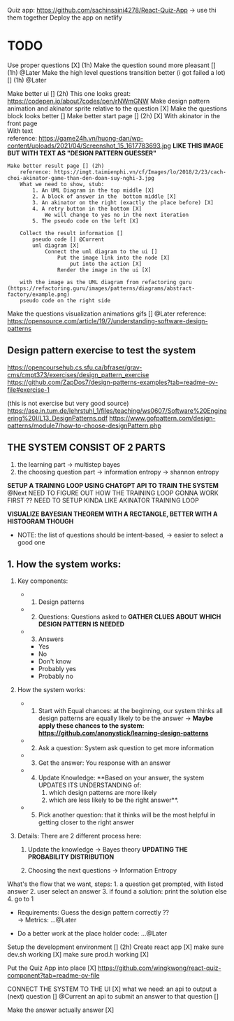 Quiz app: https://github.com/sachinsaini4278/React-Quiz-App
    -> use thi them together 
Deploy the app on netlify


# TODO
Use proper questions [X] (1h)
Make the question sound more pleasant [] (1h) @Later
Make the high level questions transition better (i got failed a lot) [] (1h) @Later

Make better ui [] (2h)
    This one looks great: https://codepen.io/about7codes/pen/rNWmGNW
    Make design pattern animation and akinator sprite relative to the question [X] 
    Make the questions block looks better [] 
    Make better start page [] (2h) [X]
        With akinator in the front page  
        With text  
        reference: https://game24h.vn/huong-dan/wp-content/uploads/2021/04/Screenshot_15_1617783693.jpg
            **LIKE THIS IMAGE BUT WITH TEXT AS "DESIGN PATTERN GUESSER"**

    Make better result page [] (2h) 
        reference: https://imgt.taimienphi.vn/cf/Images/lo/2018/2/23/cach-choi-akinator-game-than-den-doan-suy-nghi-3.jpg
        What we need to show, stub: 
            1. An UML Diagram in the top middle [X] 
            2. A block of answer in the  bottom middle [X]
            3. An akinator on the right (exactly the place before) [X]
            4. A retry button in the bottom [X]
                We will change to yes no in the next iteration 
            5. The pseudo code on the left [X]

        Collect the result information []
            pseudo code [] @Current
            uml diagram [X] 
                Connect the uml diagram to the ui [] 
                    Put the image link into the node [X] 
                        put into the action [X]
                    Render the image in the ui [X]

        with the image as the UML diagram from refactoring guru (https://refactoring.guru/images/patterns/diagrams/abstract-factory/example.png)
        pseudo code on the right side 

Make the questions visualization animations gifs [] @Later
    reference: https://opensource.com/article/19/7/understanding-software-design-patterns
    

## Design pattern exercise to test the system
https://opencoursehub.cs.sfu.ca/bfraser/grav-cms/cmpt373/exercises/design_pattern_exercise
https://github.com/ZapDos7/design-patterns-examples?tab=readme-ov-file#exercise-1

(this is not exercise but very good source) https://ase.in.tum.de/lehrstuhl_1/files/teaching/ws0607/Software%20Engineering%20I/L13_DesignPatterns.pdf
    https://www.gofpattern.com/design-patterns/module7/how-to-choose-designPattern.php


## THE SYSTEM CONSIST OF 2 PARTS
1. the learning part 
    -> multistep bayes 
2. the choosing question part 
    -> information entropy 
        -> shannon entropy

**SETUP A TRAINING LOOP USING CHATGPT API TO TRAIN THE SYSTEM** @Next
    NEED TO FIGURE OUT HOW THE TRAINING LOOP GONNA WORK FIRST ?? 
    NEED TO SETUP KINDA LIKE AKINATOR TRAINING LOOP 

**VISUALIZE BAYESIAN THEOREM WITH A RECTANGLE, 
    BETTER WITH A HISTOGRAM THOUGH**

+ NOTE: 
    the list of questions should be intent-based, 
        -> easier to select a good one 

## 1. How the system works: 
1. Key components: 
    + 1. Design patterns
    + 2. Questions: 
        Questions asked to **GATHER CLUES ABOUT WHICH DESIGN PATTERN IS NEEDED**
    + 3. Answers
        + Yes
        + No
        + Don't know
        + Probably yes
        + Probably no

2. How the system works:
    + 1. Start with Equal chances:
        at the beginning, our system thinks all design patterns are equally likely to be the answer
            -> **Maybe apply these chances to the system: https://github.com/anonystick/learning-design-patterns**

    + 2. Ask a question: 
        System ask question to get more information

    + 3. Get the answer: 
        You response with an answer

    + 4. Update Knowledge:
        **Based on your answer, 
        the system UPDATES ITS UNDERSTANDING of:
            1. which design patterns are more likely 
            2. which are less likely to be the right answer**.

    + 5. Pick another question:
        that it thinks will be the most helpful in getting closer to the right answer  
        
3. Details: 
    There are 2 different process here: 
    1. Update the knowledge 
        -> Bayes theory 
        **UPDATING THE PROBABILITY DISTRIBUTION**

    2. Choosing the next questions
        -> Information Entropy
        




What's the flow that we want, steps:
    1. a question get prompted, with listed answer
    2. user select an answer
    3. if found a solution: 
        print the solution
    else 
    4. go to 1

+ Requirements: 
    Guess the design pattern correctly ??  
        -> Metrics:
            ...@Later 

+ Do a better work at the place holder code: 
    ...@Later
    
Setup the development environment [] (2h) 
    Create react app [X]
    make sure dev.sh working [X]
    make sure prod.h working [X] 

Put the Quiz App into place [X] 
    https://github.com/wingkwong/react-quiz-component?tab=readme-ov-file

CONNECT THE SYSTEM TO THE UI [X] 
    what we need: 
        an api to output a (next) question [] @Current
        an api to submit an answer to that question []

Make the answer actually answer [X] 
